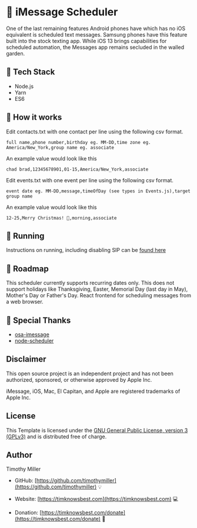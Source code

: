 # :iphone: iMessage Scheduler

One of the last remaining features Android phones have which has no iOS equivalent is scheduled text messages. Samsung phones have this feature built into the stock texting app. While iOS 13 brings capabilities for scheduled automation, the Messages app remains secluded in the walled garden.

## :hamburger: Tech Stack

- Node.js
- Yarn
- ES6

## :wrench: How it works

Edit contacts.txt with one contact per line using the following csv format.

```plain text
full name,phone number,birthday eg. MM-DD,time zone eg. America/New_York,group name eg. associate
```

An example value would look like this

```plain text
chad brad,12345678901,01-15,America/New_York,associate
```

Edit events.txt with one event per line using the following csv format.

```plain text
event date eg. MM-DD,message,timeOfDay (see types in Events.js),target group name
```

An example value would look like this

```plain text
12-25,Merry Christmas! 🎄,morning,associate
```

## :running: Running

Instructions on running, including disabling SIP can be [found here](https://timknowsbest.com/free-imessage-scheduler)

## :construction: Roadmap

This scheduler currently supports recurring dates only. This does not support holidays like Thanksgiving, Easter, Memorial Day (last day in May), Mother's Day or Father's Day.
React frontend for scheduling messages from a web browser.

## :clap: Special Thanks

- [osa-imessage](https://www.npmjs.com/package/osa-imessage)
- [node-scheduler](https://github.com/node-schedule/node-schedule)

## Disclaimer

This open source project is an independent project and has not been authorized, sponsored, or otherwise approved by Apple Inc.

iMessage, iOS, Mac, El Capitan, and Apple are registered trademarks of Apple Inc.

## License 

This Template is licensed under the [GNU General Public License, version 3 (GPLv3)](http://www.gnu.org/licenses/gpl-3.0.html) and is distributed free of charge.

## Author

Timothy Miller

* GitHub: [https://github.com/timothymiller](https://github.com/timothymiller) :bulb:

* Website: [https://timknowsbest.com](https://timknowsbest.com) :computer:

* Donation: [https://timknowsbest.com/donate](https://timknowsbest.com/donate) :money_with_wings:
